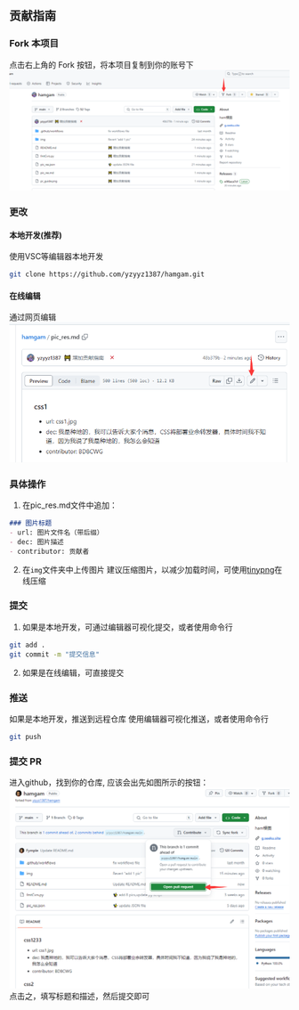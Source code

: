 ## 贡献指南
### Fork 本项目
点击右上角的 Fork 按钮，将本项目复制到你的账号下
![fork.png](doc/fork.png)
### 更改
#### 本地开发(推荐)
使用VSC等编辑器本地开发
```bash
git clone https://github.com/yzyyz1387/hamgam.git
```
#### 在线编辑
通过网页编辑
![edit.png](doc/edit.png)

### 具体操作
1. 在pic_res.md文件中追加：
```markdown
### 图片标题
- url: 图片文件名（带后缀）
- dec: 图片描述
- contributor: 贡献者
```
2. 在`img`文件夹中上传图片
   建议压缩图片，以减少加载时间，可使用[tinypng](https://tinypng.com/)在线压缩

### 提交
1. 如果是本地开发，可通过编辑器可视化提交，或者使用命令行
```bash
git add .
git commit -m "提交信息"
```
2. 如果是在线编辑，可直接提交

### 推送
如果是本地开发，推送到远程仓库
使用编辑器可视化推送，或者使用命令行
```bash
git push
```

### 提交 PR
进入github，找到你的仓库, 应该会出先如图所示的按钮：
![pr_guide.png](doc/pr_guide.png)
点击之，填写标题和描述，然后提交即可